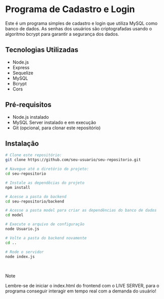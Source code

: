 # Programa de Cadastro e Login

Este é um programa simples de cadastro e login que utiliza MySQL como banco de dados. As senhas dos usuários são criptografadas usando o algoritmo bcrypt para garantir a segurança dos dados.

## Tecnologias Utilizadas

- Node.js
- Express
- Sequelize
- MySQL
- Bcrypt
- Cors

## Pré-requisitos

- Node.js instalado
- MySQL Server instalado e em execução
- Git (opcional, para clonar este repositório)

## Instalação

```bash
# Clone este repositório:
git clone https://github.com/seu-usuario/seu-repositorio.git

# Navegue até o diretório do projeto:
cd seu-repositorio

# Instale as dependêcias do projeto
npm install

# Acesse a pasta do backend
cd seu-repositorio/backend

# Acesse a pasta model para criar as dependências do banco de dados
cd model

# Execute o arquivo de configuração
node Usuario.js

# Volte a pasta do backend novamente
cd ..

# Rode o servidor
node index.js
```

<br>

>[!NOTE]
> Lembre-se de iniciar o index.html do frontend com o LIVE SERVER, para o programa conseguir interagir em tempo real com a demanda do usuário!